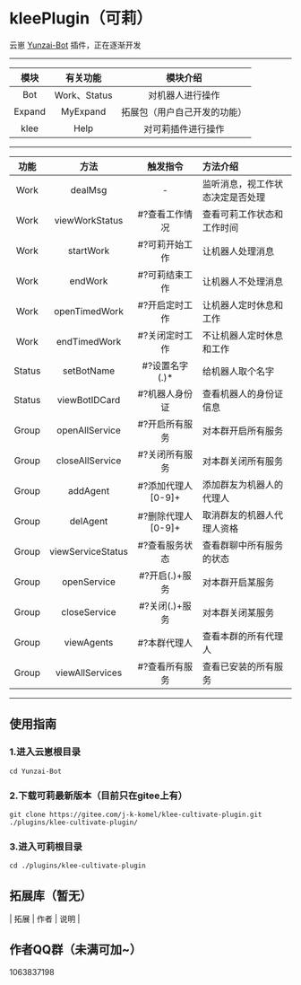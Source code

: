 # kleePlugin（可莉）
云崽 [Yunzai-Bot](https://github.com/Le-niao/Yunzai-Bot) 插件，正在逐渐开发

---
| 模块 | 有关功能 | 模块介绍 |
|:---:|:---:|:---:|
| Bot | Work、Status | 对机器人进行操作 |
| Expand | MyExpand | 拓展包（用户自己开发的功能） |
| klee | Help | 对可莉插件进行操作 |
---
| 功能 | 方法 | 触发指令 | 方法介绍 |
|:---:|:---:|:---:|:---|
| Work | dealMsg | - | 监听消息，视工作状态决定是否处理 |
| Work | viewWorkStatus | #?查看工作情况 | 查看可莉工作状态和工作时间 |
| Work | startWork | #?可莉开始工作 | 让机器人处理消息 |
| Work | endWork | #?可莉结束工作 | 让机器人不处理消息 |
| Work | openTimedWork | #?开启定时工作 | 让机器人定时休息和工作 |
| Work | endTimedWork | #?关闭定时工作 | 不让机器人定时休息和工作 |
| Status | setBotName | #?设置名字(.)* | 给机器人取个名字 |
| Status | viewBotIDCard | #?机器人身份证 | 查看机器人的身份证信息 |
| Group | openAllService | #?开启所有服务 | 对本群开启所有服务 |
| Group | closeAllService | #?关闭所有服务 | 对本群关闭所有服务 |
| Group | addAgent | #?添加代理人\[0-9]+ | 添加群友为机器人的代理人 |
| Group | delAgent | #?删除代理人\[0-9]+ | 取消群友的机器人代理人资格 |
| Group | viewServiceStatus | #?查看服务状态 | 查看群聊中所有服务的状态 |
| Group | openService | #?开启(.)+服务 | 对本群开启某服务 |
| Group | closeService | #?关闭(.)+服务 | 对本群关闭某服务 |
| Group | viewAgents | #?本群代理人 | 查看本群的所有代理人 |
| Group | viewAllServices | #?查看所有服务 | 查看已安装的所有服务 |
---

## 使用指南
### 1.进入云崽根目录
```
cd Yunzai-Bot
```
### 2.下载可莉最新版本（目前只在gitee上有）
```
git clone https://gitee.com/j-k-komel/klee-cultivate-plugin.git ./plugins/klee-cultivate-plugin/

```
### 3.进入可莉根目录
```
cd ./plugins/klee-cultivate-plugin
```
<!-- ### 4.安装可莉依赖（目前不需要~）
```
pnpm install -P
``` -->
<!-- ## 帮助文档（目前正在建设中~） -->
<!-- [可莉插件使用帮助](https://docs.qq.com/doc/DZERCSERCZ09PdEl0) -->

## 拓展库（暂无）
| 拓展 | 作者 | 说明 | 

## 作者QQ群（未满可加~）
1063837198